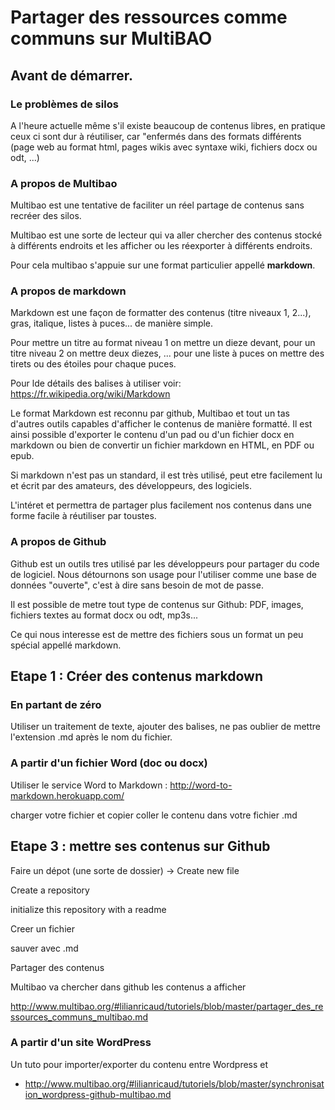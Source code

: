 # Partager des ressources comme communs sur MultiBAO

## Avant de démarrer. 

### Le problèmes de silos

A l'heure actuelle même s'il existe beaucoup de contenus libres, en pratique ceux ci sont dur à réutiliser, car "enfermés dans des formats différents (page web au format html, pages wikis avec syntaxe wiki, fichiers docx ou odt, ...)

### A propos de Multibao

Multibao est une tentative de faciliter un réel partage de contenus sans recréer des silos.

Multibao est une sorte de lecteur qui va aller chercher des contenus stocké à différents endroits et les afficher ou les réexporter à différents endroits.

Pour cela multibao s'appuie sur une format particulier appellé **markdown**.

### A propos de markdown

Markdown est une façon de formatter des contenus (titre niveaux 1, 2...), gras, italique, listes à puces... de manière simple. 

Pour mettre un titre au format niveau 1 on mettre un dieze devant, pour un titre niveau 2 on mettre deux diezes, ... pour une liste à puces on mettre des tirets ou des étoiles pour chaque puces.

Pour lde détails des balises à utiliser voir:
https://fr.wikipedia.org/wiki/Markdown

Le format Markdown est reconnu par github, Multibao et tout un tas d'autres outils capables d'afficher le contenus de manière formatté. Il est ainsi possible d'exporter le contenu d'un pad ou d'un fichier docx en markdown ou bien de convertir un fichier markdown en HTML, en PDF ou epub.

Si markdown n'est pas un standard, il est très utilisé, peut etre facilement lu et écrit par des amateurs, des développeurs, des logiciels.

L'intéret et permettra de partager plus facilement nos contenus dans une forme facile à réutiliser par toustes.

### A propos de Github

Github est un outils tres utilisé par les développeurs pour partager du code de logiciel. Nous détournons son usage pour l'utiliser comme une base de données "ouverte", c'est à dire sans besoin de mot de passe.

Il est possible de metre tout type de contenus sur Github: PDF, images, fichiers textes au format docx ou odt, mp3s...

Ce qui nous interesse est de mettre des fichiers sous un format un peu spécial appellé markdown.



## Etape 1 : Créer des contenus markdown

### En partant de zéro

Utiliser un traitement de texte, ajouter des balises, ne pas oublier de mettre l'extension .md après le nom du fichier.



### A partir d'un fichier Word (doc ou docx)

Utiliser le service  Word to Markdown :  http://word-to-markdown.herokuapp.com/

charger votre fichier et copier coller le contenu dans votre fichier .md


## Etape 3 :  mettre ses contenus sur Github

Faire un dépot (une sorte de dossier)
-> Create new file

Create a repository

initialize this repository with a readme

Creer un fichier

sauver avec .md

Partager des contenus 


Multibao va chercher dans github les contenus a afficher



http://www.multibao.org/#lilianricaud/tutoriels/blob/master/partager_des_ressources_communs_multibao.md



### A partir d'un site WordPress

Un tuto pour importer/exporter du contenu entre Wordpress et 

- http://www.multibao.org/#lilianricaud/tutoriels/blob/master/synchronisation_wordpress-github-multibao.md
